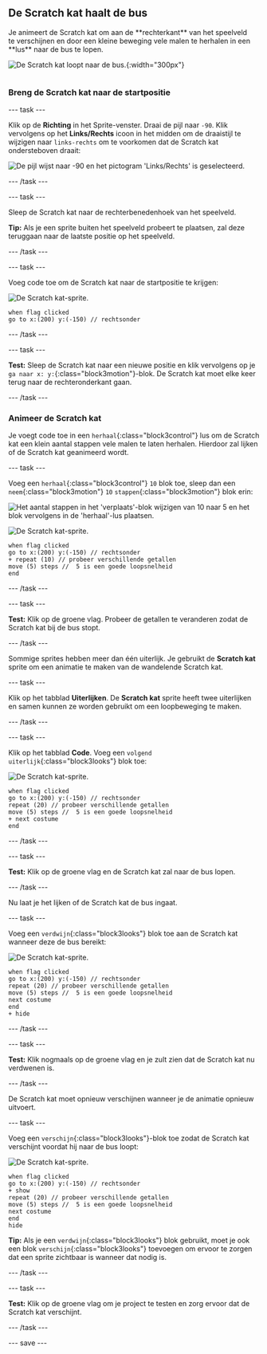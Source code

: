 ## De Scratch kat haalt de bus

<div style="display: flex; flex-wrap: wrap">
<div style="flex-basis: 200px; flex-grow: 1; margin-right: 15px;">
Je animeert de Scratch kat om aan de **rechterkant** van het speelveld te verschijnen en door een kleine beweging vele malen te herhalen in een **lus** naar de bus te lopen. 
</div>
<div>

![De Scratch kat loopt naar de bus.](images/cat-catches-bus.png){:width="300px"}

</div>
</div>

### Breng de Scratch kat naar de startpositie

--- task ---

Klik op de **Richting** in het Sprite-venster. Draai de pijl naar `-90`. Klik vervolgens op het **Links/Rechts** icoon in het midden om de draaistijl te wijzigen naar `links-rechts` om te voorkomen dat de Scratch kat ondersteboven draait:

![De pijl wijst naar -90 en het pictogram 'Links/Rechts' is geselecteerd.](images/sprite-pane-direction.png)

--- /task ---


--- task ---

Sleep de Scratch kat naar de rechterbenedenhoek van het speelveld.

**Tip:** Als je een sprite buiten het speelveld probeert te plaatsen, zal deze teruggaan naar de laatste positie op het speelveld.

--- /task ---

--- task ---

Voeg code toe om de Scratch kat naar de startpositie te krijgen:

![De Scratch kat-sprite.](images/scratch-cat-sprite.png)

```blocks3
when flag clicked
go to x:(200) y:(-150) // rechtsonder
```

--- /task ---

--- task ---

**Test:** Sleep de Scratch kat naar een nieuwe positie en klik vervolgens op je `ga naar x: y:`{:class="block3motion"}-blok. De Scratch kat moet elke keer terug naar de rechteronderkant gaan.

--- /task ---

### Animeer de Scratch kat

Je voegt code toe in een `herhaal`{:class="block3control"} lus om de Scratch kat een klein aantal stappen vele malen te laten herhalen. Hierdoor zal lijken of de Scratch kat geanimeerd wordt.

--- task ---

Voeg een `herhaal`{:class="block3control"} `10` blok toe, sleep dan een `neem`{:class="block3motion"} `10` `stappen`{:class="block3motion"} blok erin:

![Het aantal stappen in het 'verplaats'-blok wijzigen van 10 naar 5 en het blok vervolgens in de 'herhaal'-lus plaatsen.](images/block-into-loop.gif)

![De Scratch kat-sprite.](images/scratch-cat-sprite.png)

```blocks3
when flag clicked
go to x:(200) y:(-150) // rechtsonder
+ repeat (10) // probeer verschillende getallen
move (5) steps //  5 is een goede loopsnelheid
end
```

--- /task ---

--- task ---

**Test:** Klik op de groene vlag. Probeer de getallen te veranderen zodat de Scratch kat bij de bus stopt.

--- /task ---

Sommige sprites hebben meer dan één uiterlijk. Je gebruikt de **Scratch kat** sprite om een animatie te maken van de wandelende Scratch kat.

--- task ---

Klik op het tabblad **Uiterlijken**. De **Scratch kat** sprite heeft twee uiterlijken en samen kunnen ze worden gebruikt om een loopbeweging te maken.

--- /task ---

--- task ---

Klik op het tabblad **Code**. Voeg een `volgend uiterlijk`{:class="block3looks"} blok toe:

![De Scratch kat-sprite.](images/scratch-cat-sprite.png)

```blocks3
when flag clicked
go to x:(200) y:(-150) // rechtsonder
repeat (20) // probeer verschillende getallen
move (5) steps //  5 is een goede loopsnelheid
+ next costume 
end
```
--- /task ---

--- task ---

**Test:** Klik op de groene vlag en de Scratch kat zal naar de bus lopen.

--- /task ---

Nu laat je het lijken of de Scratch kat de bus ingaat.

--- task ---

Voeg een `verdwijn`{:class="block3looks"} blok toe aan de Scratch kat wanneer deze de bus bereikt:

![De Scratch kat-sprite.](images/scratch-cat-sprite.png)

```blocks3
when flag clicked
go to x:(200) y:(-150) // rechtsonder
repeat (20) // probeer verschillende getallen
move (5) steps //  5 is een goede loopsnelheid
next costume 
end
+ hide
```

--- /task ---

--- task ---

**Test:** Klik nogmaals op de groene vlag en je zult zien dat de Scratch kat nu verdwenen is.

--- /task ---

De Scratch kat moet opnieuw verschijnen wanneer je de animatie opnieuw uitvoert.

--- task ---

Voeg een `verschijn`{:class="block3looks"}-blok toe zodat de Scratch kat verschijnt voordat hij naar de bus loopt:

![De Scratch kat-sprite.](images/scratch-cat-sprite.png)

```blocks3
when flag clicked
go to x:(200) y:(-150) // rechtsonder
+ show
repeat (20) // probeer verschillende getallen
move (5) steps //  5 is een goede loopsnelheid
next costume 
end
hide
```

**Tip:** Als je een `verdwijn`{:class="block3looks"} blok gebruikt, moet je ook een blok `verschijn`{:class="block3looks"} toevoegen om ervoor te zorgen dat een sprite zichtbaar is wanneer dat nodig is.

--- /task ---

--- task ---

**Test:** Klik op de groene vlag om je project te testen en zorg ervoor dat de Scratch kat verschijnt.

--- /task ---

--- save ---
